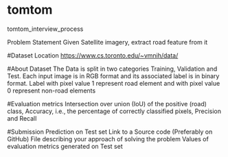 # tomtom
tomtom_interview_process

Problem Statement
Given Satellite imagery, extract road feature from it

#Dataset Location
https://www.cs.toronto.edu/~vmnih/data/

#About Dataset
The Data is split in two categories Training, Validation and Test. Each input image is in RGB format and its associated label is in binary format. Label with pixel value 1 represent road element and with pixel value 0 represent non-road elements

#Evaluation metrics
Intersection over union (IoU) of the positive (road) class, Accuracy, i.e., the percentage of correctly classified pixels, Precision and Recall

#Submission
Prediction on Test set
Link to a Source code (Preferably on GitHub)
File describing your approach of solving the problem
Values of evaluation metrics generated on Test set

